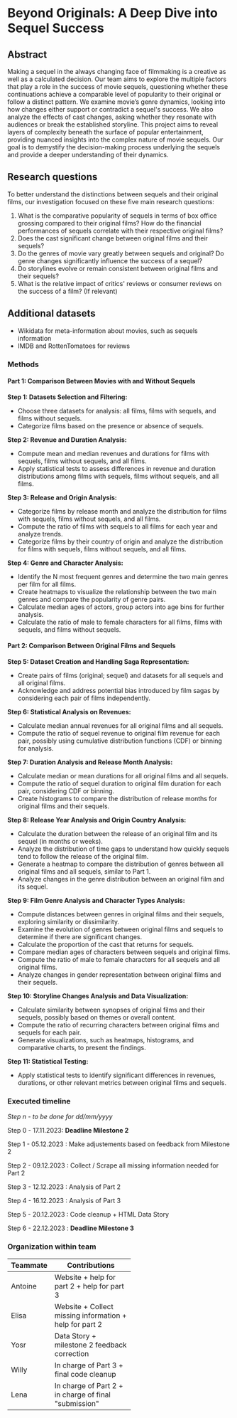 # Beyond Originals: A Deep Dive into Sequel Success

## Abstract

Making a sequel in the always changing face of filmmaking is a creative as well as a calculated decision. Our team aims to explore the multiple factors that play a role in the success of movie sequels, questioning whether these continuations achieve a comparable level of popularity to their original or follow a distinct pattern. 
We examine movie’s genre dynamics, looking into how changes either support or contradict a sequel's success. We also analyze the effects of cast changes, asking whether they resonate with audiences or break the established storyline. 
This project aims to reveal layers of complexity beneath the surface of popular entertainment, providing nuanced insights into the complex nature of movie sequels. Our goal is to demystify the decision-making process underlying the sequels and provide a deeper understanding of their dynamics.

## Research questions

To better understand the distinctions between sequels and their original films, our investigation focused on these five main research questions:

1. What is the comparative popularity of sequels in terms of box office grossing compared to their original films? How do the financial performances of sequels correlate with their respective original films?
2. Does the cast significant change between original films and their sequels?
3. Do the genres of movie vary greatly between sequels and original? Do genre changes significantly influence the success of a sequel?
4. Do storylines evolve or remain consistent between original films and their sequels?
5. What is the relative impact of critics' reviews or consumer reviews on the success of a film? (If relevant)

## Additional datasets
- Wikidata for meta-information about movies, such as sequels information
- IMDB and RottenTomatoes for reviews

### Methods

#### Part 1: Comparison Between Movies with and Without Sequels

**Step 1: Datasets Selection and Filtering:**
   - Choose three datasets for analysis: all films, films with sequels, and films without sequels.
   - Categorize films based on the presence or absence of sequels.

**Step 2: Revenue and Duration Analysis:**
   - Compute mean and median revenues and durations for films with sequels, films without sequels, and all films.
   - Apply statistical tests to assess differences in revenue and duration distributions among films with sequels, films without sequels, and all films.

**Step 3: Release and Origin Analysis:**
   - Categorize films by release month and analyze the distribution for films with sequels, films without sequels, and all films.
   - Compute the ratio of films with sequels to all films for each year and analyze trends.
   - Categorize films by their country of origin and analyze the distribution for films with sequels, films without sequels, and all films.

**Step 4: Genre and Character Analysis:**
   - Identify the N most frequent genres and determine the two main genres per film for all films.
   - Create heatmaps to visualize the relationship between the two main genres and compare the popularity of genre pairs.
   - Calculate median ages of actors, group actors into age bins for further analysis.
   - Calculate the ratio of male to female characters for all films, films with sequels, and films without sequels.

#### Part 2: Comparison Between Original Films and Sequels

**Step 5: Dataset Creation and Handling Saga Representation:**
   - Create pairs of films (original; sequel) and datasets for all sequels and all original films.
   - Acknowledge and address potential bias introduced by film sagas by considering each pair of films independently.

**Step 6: Statistical Analysis on Revenues:**
   - Calculate median annual revenues for all original films and all sequels.
   - Compute the ratio of sequel revenue to original film revenue for each pair, possibly using cumulative distribution functions (CDF) or binning for analysis.

**Step 7: Duration Analysis and Release Month Analysis:**
   - Calculate median or mean durations for all original films and all sequels.
   - Compute the ratio of sequel duration to original film duration for each pair, considering CDF or binning.
   - Create histograms to compare the distribution of release months for original films and their sequels.

**Step 8: Release Year Analysis and Origin Country Analysis:**
   - Calculate the duration between the release of an original film and its sequel (in months or weeks).
   - Analyze the distribution of time gaps to understand how quickly sequels tend to follow the release of the original film.
   - Generate a heatmap to compare the distribution of genres between all original films and all sequels, similar to Part 1.
   - Analyze changes in the genre distribution between an original film and its sequel.

**Step 9: Film Genre Analysis and Character Types Analysis:**
   - Compute distances between genres in original films and their sequels, exploring similarity or dissimilarity.
   - Examine the evolution of genres between original films and sequels to determine if there are significant changes.
   - Calculate the proportion of the cast that returns for sequels.
   - Compare median ages of characters between sequels and original films.
   - Compute the ratio of male to female characters for all sequels and all original films.
   - Analyze changes in gender representation between original films and their sequels.

**Step 10: Storyline Changes Analysis and Data Visualization:**
   - Calculate similarity between synopses of original films and their sequels, possibly based on themes or overall content.
   - Compute the ratio of recurring characters between original films and sequels for each pair.
   - Generate visualizations, such as heatmaps, histograms, and comparative charts, to present the findings.

**Step 11: Statistical Testing:**
   - Apply statistical tests to identify significant differences in revenues, durations, or other relevant metrics between original films and sequels.


### Executed timeline

_Step n - to be done for dd/mm/yyyy_

Step 0 - 17.11.2023: **Deadline Milestone 2**

Step 1 - 05.12.2023 : Make adjustements based on feedback from Milestone 2 

Step 2 - 09.12.2023 : Collect / Scrape all missing information needed for Part 2

Step 3 - 12.12.2023 : Analysis of Part 2

Step 4 - 16.12.2023 : Analysis of Part 3

Step 5 - 20.12.2023 : Code cleanup + HTML Data Story

Step 6 - 22.12.2023 :  **Deadline Milestone 3**


### Organization within team

<table class="tg" style="table-layout: fixed; width: 342px">
<colgroup>
<col style="width: 16px">
<col style="width: 180px">
</colgroup>
<thead>
  <tr>
    <th class="tg-0lax">Teammate</th>
    <th class="tg-0lax">Contributions</th>
  </tr>
</thead>
<tbody>
  <tr>
    <td class="tg-0lax">Antoine </td>
    <td class="tg-0lax"> Website + help for part 2 + help for part 3 </td>
  </tr>
  <tr>
    <td class="tg-0lax">Elisa </td>
    <td class="tg-0lax"> Website + Collect missing information + help for part 2 </td>
  </tr>
  <tr>
    <td class="tg-0lax">Yosr</td>
    <td class="tg-0lax"> Data Story + milestone 2 feedback correction </td>
  </tr>
  <tr>
    <td class="tg-0lax">Willy</td>    
    <td class="tg-0lax"> In charge of Part 3 + final code cleanup </td>
  </tr>
  <tr>
    <td class="tg-0lax">Lena</td>
    <td class="tg-0lax"> In charge of Part 2 + in charge of final "submission" </td>
  </tr>
</tbody>
</table>
